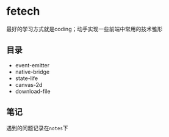 # fetech

最好的学习方式就是coding；动手实现一些前端中常用的技术雏形

## 目录

* event-emitter
* native-bridge
* state-life
* canvas-2d
* download-file


## 笔记

遇到的问题记录在`notes`下